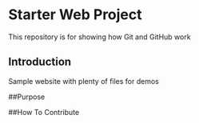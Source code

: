 # Starter Web Project

This repository is for showing how Git and GitHub work

## Introduction

Sample website with plenty of files for demos

##Purpose

##How To Contribute 
